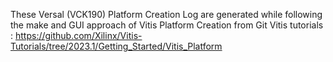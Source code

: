These Versal (VCK190) Platform Creation Log are generated while following the make and GUI approach of Vitis Platform Creation from Git Vitis tutorials : https://github.com/Xilinx/Vitis-Tutorials/tree/2023.1/Getting_Started/Vitis_Platform

